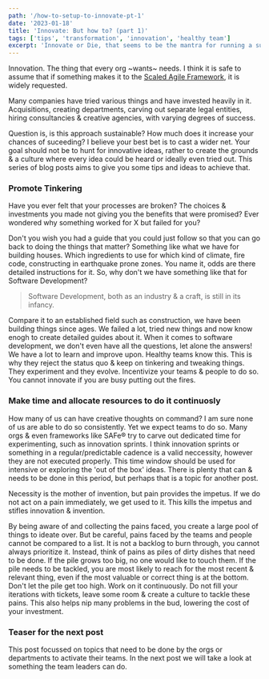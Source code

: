 ```yaml
---
path: '/how-to-setup-to-innovate-pt-1'
date: '2023-01-18'
title: 'Innovate: But how to? (part 1)'
tags: ['tips', 'transformation', 'innovation', 'healthy team']
excerpt: 'Innovate or Die, that seems to be the mantra for running a successful business in todays world. But how do you do that?'
---
```


Innovation. The thing that every org ~wants~ needs. I think it is safe to assume that if something makes it to the [Scaled Agile Framework](https://www.scaledagileframework.com/innovation-and-planning-iteration/), it is widely requested.

Many companies have tried various things and have invested heavily in it. Acquisitions, creating departments, carving out separate legal entities, hiring consultancies & creative agencies, with varying degrees of success.

Question is, is this approach sustainable? How much does it increase your chances of suceeding? I believe your best bet is to cast a wider net. Your goal should not be to hunt for innovative ideas, rather to create the grounds & a culture where every idea could be heard or ideally even tried out. This series of blog posts aims to give you some tips and ideas to achieve that.

### Promote Tinkering

Have you ever felt that your processes are broken? The choices & investments you made not giving you the benefits that were promised? Ever wondered why something worked for X but failed for you?

Don't you wish you had a guide that you could just follow so that you can go back to doing the things that matter? Something like what we have for building houses. Which ingredients to use for which kind of climate, fire code, constructing in earthquake prone zones. You name it, odds are there detailed instructions for it. So, why don't we have something like that for Software Development?

> Software Development, both as an industry & a craft, is still in its infancy.

Compare it to an established field such as construction, we have been building things since ages. We failed a lot, tried new things and now know enogh to create detailed guides about it. When it comes to software development, we don't even have all the questions, let alone the answers! We have a lot to learn and improve upon. Healthy teams know this. This is why they reject the status quo & keep on tinkering and tweaking things. They experiment and they evolve. Incentivize your teams & people to do so. You cannot innovate if you are busy putting out the fires.

### Make time and allocate resources to do it continuosly

How many of us can have creative thoughts on command? I am sure none of us are able to do so consistently. Yet we expect teams to do so. Many orgs & even frameworks like SAFe® try to carve out dedicated time for experimenting, such as innovation sprints. I think innovation sprints or something in a regular/predictable cadence is a valid neccessity, however they are not executed properly. This time window should be used for intensive or exploring the 'out of the box' ideas. There is plenty that can & needs to be done in this period, but perhaps that is a topic for another post.

Necessity is the mother of invention, but pain provides the impetus. If we do not act on a pain immediately, we get used to it. This kills the impetus and stifles innovation & invention.

By being aware of and collecting the pains faced, you create a large pool of things to ideate over. But be careful, pains faced by the teams and people cannot be compared to a list. It is not a backlog to burn through, you cannot always prioritize it. Instead, think of pains as piles of dirty dishes that need to be done. If the pile grows too big, no one would like to touch them. If the pile needs to be tackled, you are most likely to reach for the most recent & relevant thing, even if the most valuable or correct thing is at the bottom. Don't let the pile get too high. Work on it continuously. Do not fill your iterations with tickets, leave some room & create a culture to tackle these pains. This also helps nip many problems in the bud, lowering the cost of your investment.

### Teaser for the next post

This post focussed on topics that need to be done by the orgs or departments to activate their teams. In the next post we will take a look at something the team leaders can do.
